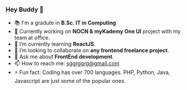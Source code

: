 ### Hey Buddy 👋

- :books: I'm a gradute in **B.Sc. IT in Computing**
- 🔭 Currently working on **NOCN & myKademy One UI** project with my team at office. 
- 🌱 I’m currently learning **ReactJS**.
- 👯 I’m looking to collaborate on **any frontend freelance project**. 
- 💬 Ask me about **FrontEnd development**.
- 📫 How to reach me: sggrggrg@gmail.com
- ⚡ Fun fact: Coding has over 700 languages. PHP, Python, Java, Javascript are just some of the popular ones.
